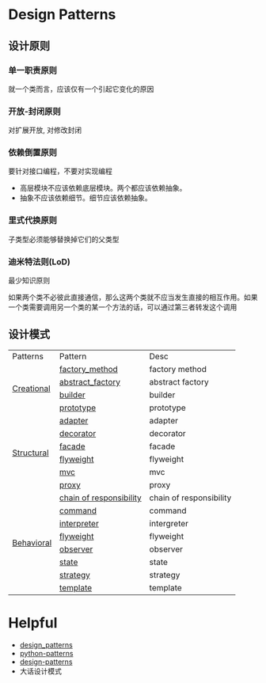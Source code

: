 # Design Patterns



## 设计原则

### 单一职责原则

就一个类而言，应该仅有一个引起它变化的原因

### 开放-封闭原则

对扩展开放, 对修改封闭

### 依赖倒置原则

要针对接口编程，不要对实现编程

- 高层模块不应该依赖底层模块。两个都应该依赖抽象。
- 抽象不应该依赖细节。细节应该依赖抽象。

### 里式代换原则

子类型必须能够替换掉它们的父类型

### 迪米特法则(LoD)

最少知识原则

如果两个类不必彼此直接通信，那么这两个类就不应当发生直接的相互作用。如果一个类需要调用另一个类的某一个方法的话，可以通过第三者转发这个调用



## 设计模式

<table>
    <tr>
        <td>Patterns</td>
        <td>Pattern</td>
        <td>Desc</td>
    </tr>
    <tr>
        <td rowspan="4">
            <a href='https://github.com/czp-first/ToBeBetter/tree/master/design_pattern/creational'>Creational</a>
        </td>
        <td>
            <a href='https://github.com/czp-first/ToBeBetter/tree/master/design_pattern/creational/factory/factory_method'>factory_method</a>
        </td>
        <td>factory method</td>
    </tr>
    <tr>
        <td>
            <a href='https://github.com/czp-first/ToBeBetter/tree/master/design_pattern/creational/factory/abstract_factory'>abstract_factory</a>
        </td>
        <td>abstract factory</td>
    </tr>
  	<tr>
        <td>
            <a href='https://github.com/czp-first/ToBeBetter/tree/master/design_pattern/creational/builder'>builder</a>
        </td>
        <td>builder</td>
    </tr>
    <tr>
        <td>
            <a href='https://github.com/czp-first/ToBeBetter/tree/master/design_pattern/creational/prototype'>prototype</a>
        </td>
        <td>prototype</td>
    </tr>
    <tr>
        <td rowspan="6">
            <a href='https://github.com/czp-first/ToBeBetter/tree/master/design_pattern/structural'>Structural</a>
        </td>
        <td>
            <a href='https://github.com/czp-first/ToBeBetter/tree/master/design_pattern/structural/adapter'>adapter</a>
        </td>
        <td>adapter</td>
    </tr>
    <tr>
        <td>
            <a href='https://github.com/czp-first/ToBeBetter/tree/master/design_pattern/structural/decorator'>decorator</a>
        </td>
        <td>decorator</td>
    </tr>
  	<tr>
        <td>
            <a href='https://github.com/czp-first/ToBeBetter/tree/master/design_pattern/structural/facade'>facade</a>
        </td>
        <td>facade</td>
    </tr>
    <tr>
        <td>
            <a href='https://github.com/czp-first/ToBeBetter/tree/master/design_pattern/structural/flyweight'>flyweight</a>
        </td>
        <td>flyweight</td>
    </tr>
    <tr>
        <td>
            <a href='https://github.com/czp-first/ToBeBetter/tree/master/design_pattern/structural/mvc'>mvc</a>
        </td>
        <td>mvc</td>
    </tr>
    <tr>
        <td>
            <a href='https://github.com/czp-first/ToBeBetter/tree/master/design_pattern/structural/proxy'>proxy</a>
        </td>
        <td>proxy</td>
    </tr>
    <tr>
        <td rowspan="8">
            <a href='https://github.com/czp-first/ToBeBetter/tree/master/design_pattern/behavioral'>Behavioral</a>
        </td>
        <td>
            <a href='https://github.com/czp-first/ToBeBetter/tree/master/design_pattern/behavioral/chain_of_responsibility'>chain of responsibility</a>
        </td>
        <td>chain of responsibility</td>
    </tr>
    <tr>
        <td>
            <a href='https://github.com/czp-first/ToBeBetter/tree/master/design_pattern/behavioral/command'>command</a>
        </td>
        <td>command</td>
    </tr>
  	<tr>
        <td>
            <a href='https://github.com/czp-first/ToBeBetter/tree/master/design_pattern/behavioral/interpreter'>interpreter</a>
        </td>
        <td>intergreter</td>
    </tr>
    <tr>
        <td>
            <a href='https://github.com/czp-first/ToBeBetter/tree/master/design_pattern/structural/flyweight'>flyweight</a>
        </td>
        <td>flyweight</td>
    </tr>
    <tr>
        <td>
            <a href='https://github.com/czp-first/ToBeBetter/tree/master/design_pattern/behavioral/observer'>observer</a>
        </td>
        <td>observer</td>
    </tr>
    <tr>
        <td>
            <a href='https://github.com/czp-first/ToBeBetter/tree/master/design_pattern/behavioral/state'>state</a>
        </td>
        <td>state</td>
    </tr>
    <tr>
        <td>
            <a href='https://github.com/czp-first/ToBeBetter/tree/master/design_pattern/behavioral/strategy'>strategy</a>
        </td>
        <td>strategy</td>
    </tr>
    <tr>
        <td>
            <a href='https://github.com/czp-first/ToBeBetter/tree/master/design_pattern/behavioral/template'>template</a>
        </td>
        <td>template</td>
    </tr>
</table>

# Helpful
- [design_patterns](https://sourcemaking.com/design_patterns)
- [python-patterns](https://github.com/faif/python-patterns)
- [design-patterns](https://refactoringguru.cn/design-patterns)
- 大话设计模式